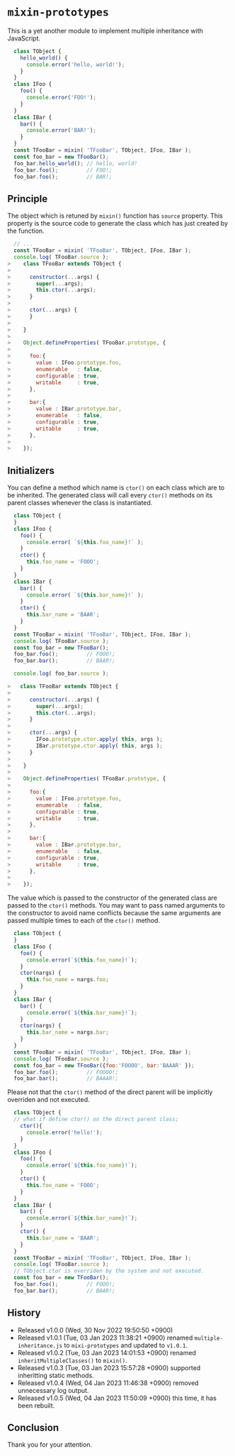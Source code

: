 
 `mixin-prototypes`
================================================================================

This is a yet another module to implement multiple inheritance with JavaScript.

```javascript
  class TObject {
    hello_world() {
      console.error('hello, world!');
    }
  }
  class IFoo {
    foo() {
      console.error('FOO!');
    }
  }
  class IBar {
    bar() {
      console.error('BAR!');
    }
  }
  const TFooBar = mixin( 'TFooBar', TObject, IFoo, IBar );
  const foo_bar = new TFooBar();
  foo_bar.hello_world(); // hello, world!
  foo_bar.foo();         // FOO!;
  foo_bar.foo();         // BAR!;
```

 Principle
--------------------------------------------------------------------------------

The object which is retuned by `mixin()` function  has
`source` property. This property is the source code to generate the class which
has just created by the function.

```javascript
  // ...
  const TFooBar = mixin( 'TFooBar', TObject, IFoo, IBar );
  console.log( TFooBar.source );
>    class TFooBar extends TObject {
>
>      constructor(...args) {
>        super(...args);
>        this.ctor(...args);
>      }
>
>      ctor(...args) {
>      }
>
>    }
>
>    Object.defineProperties( TFooBar.prototype, {
>
>      foo:{
>        value : IFoo.prototype.foo,
>        enumerable   : false,
>        configurable : true,
>        writable     : true,
>      },
>
>      bar:{
>        value : IBar.prototype.bar,
>        enumerable   : false,
>        configurable : true,
>        writable     : true,
>      },
>
>    });
```

 Initializers
--------------------------------------------------------------------------------
You can define a method which name is `ctor()` on each class which are to be
inherited. The generated class will call every `ctor()` methods on its parent classes
whenever the class is instantiated.


```javascript
  class TObject {
  }
  class IFoo {
    foo() {
      console.error( `${this.foo_name}!` );
    }
    ctor() {
      this.foo_name = 'FOOO';
    }
  }
  class IBar {
    bar() {
      console.error( `${this.bar_name}!` );
    }
    ctor() {
      this.bar_name = 'BAAR';
    }
  }
  const TFooBar = mixin( 'TFooBar', TObject, IFoo, IBar );
  console.log( TFooBar.source );
  const foo_bar = new TFooBar();
  foo_bar.foo();         // FOOO!;
  foo_bar.bar();         // BAAR!;

  console.log( foo_bar.source );

>   class TFooBar extends TObject {
> 
>      constructor(...args) {
>        super(...args);
>        this.ctor(...args);
>      }
> 
>      ctor(...args) {
>        IFoo.prototype.ctor.apply( this, args );
>        IBar.prototype.ctor.apply( this, args );
>      }
> 
>    }
> 
>    Object.defineProperties( TFooBar.prototype, {
> 
>      foo:{
>        value : IFoo.prototype.foo,
>        enumerable   : false,
>        configurable : true,
>        writable     : true,
>      },
> 
>      bar:{
>        value : IBar.prototype.bar,
>        enumerable   : false,
>        configurable : true,
>        writable     : true,
>      },
> 
>    });
```

The value which is passed to the constructor of the generated class are passed
to the `ctor()` methods.  You may want to pass named arguments to the
constructor to avoid name conflicts because the same arguments are passed
multiple times to each of the `ctor()` method.


```javascript
  class TObject {
  }
  class IFoo {
    foo() {
      console.error(`${this.foo_name}!`);
    }
    ctor(nargs) {
      this.foo_name = nargs.foo;
    }
  }
  class IBar {
    bar() {
      console.error(`${this.bar_name}!`);
    }
    ctor(nargs) {
      this.bar_name = nargs.bar;
    }
  }
  const TFooBar = mixin( 'TFooBar', TObject, IFoo, IBar );
  console.log( TFooBar.source );
  const foo_bar = new TFooBar({foo:'FOOOO', bar:'BAAAR' });
  foo_bar.foo();         // FOOOO!;
  foo_bar.bar();         // BAAAR!;
```


Please not that the `ctor()` method of the direct parent will be implicitly
overriden and not executed.

```javascript
  class TObject {
  // what if define ctor() on the direct parent class;
    ctor(){
      console.error('hello!');
    }
  }
  class IFoo {
    foo() {
      console.error(`${this.foo_name}!`);
    }
    ctor() {
      this.foo_name = 'FOOO';
    }
  }
  class IBar {
    bar() {
      console.error(`${this.bar_name}!`);
    }
    ctor() {
      this.bar_name = 'BAAR';
    }
  }
  const TFooBar = mixin( 'TFooBar', TObject, IFoo, IBar );
  console.log( TFooBar.source );
  // TObject.ctor is overriden by the system and not executed.
  const foo_bar = new TFooBar(); 
  foo_bar.foo();         // FOOO!;
  foo_bar.bar();         // BAAR!;
```


 History
--------------------------------------------------------------------------------
- Released v1.0.0 (Wed, 30 Nov 2022 19:50:50 +0900)
- Released v1.0.1 (Tue, 03 Jan 2023 11:38:21 +0900)
  renamed `multiple-inheritance.js` to `mixi-prototypes` and updated to `v1.0.1`.
- Released v1.0.2 (Tue, 03 Jan 2023 14:01:53 +0900)
  renamed `inheritMultipleClasses()` to `mixin()`.
- Released v1.0.3 (Tue, 03 Jan 2023 15:57:28 +0900)
  supported inheritting static methods.
- Released v1.0.4 (Wed, 04 Jan 2023 11:46:38 +0900)
  removed unnecessary log output.
- Released v1.0.5 (Wed, 04 Jan 2023 11:50:09 +0900)
  this time, it has been rebuilt.

 Conclusion
--------------------------------------------------------------------------------
Thank you for your attention.


